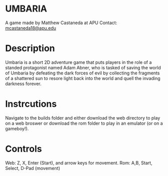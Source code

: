 # UMBARIA
A game made by Matthew Castaneda at APU
Contact: mcastaneda18@apu.edu

# Description
Umbaria is a short 2D adventure game that puts players in the role of a standed protagonist named Adam Abner, who is tasked of saving the world of Umbaria by defeating the dark forces of evil by collecting the fragments of a shattered sun to resore light back into the world and quell the invading darkness forever.

# Instrcutions
Navigate to the builds folder and either download the web directory to play on a web broswer or download the rom folder to play in an emulator (or on a gameboy!).

# Controls 
Web: Z, X, Enter (Start), and arrow keys for movement.
Rom: A,B, Start, Select, D-Pad (movement)
